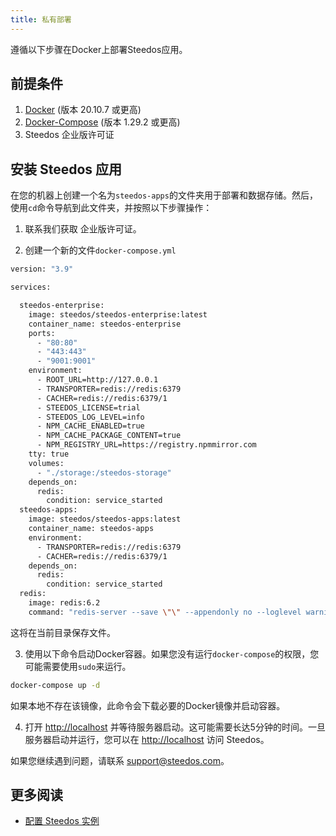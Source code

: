 ```yaml
---
title: 私有部署
---
```


遵循以下步骤在Docker上部署Steedos应用。

## 前提条件

1. [Docker](https://docs.docker.com/get-docker/) (版本 20.10.7 或更高)
2. [Docker-Compose](https://docs.docker.com/compose/install/) (版本 1.29.2 或更高)
3. Steedos 企业版许可证

## 安装 Steedos 应用

在您的机器上创建一个名为`steedos-apps`的文件夹用于部署和数据存储。然后，使用`cd`命令导航到此文件夹，并按照以下步骤操作：

1. 联系我们获取 企业版许可证。

2. 创建一个新的文件`docker-compose.yml`

```bash
version: "3.9"

services:

  steedos-enterprise:
    image: steedos/steedos-enterprise:latest
    container_name: steedos-enterprise
    ports:
      - "80:80"    
      - "443:443" 
      - "9001:9001"
    environment:
      - ROOT_URL=http://127.0.0.1
      - TRANSPORTER=redis://redis:6379
      - CACHER=redis://redis:6379/1
      - STEEDOS_LICENSE=trial
      - STEEDOS_LOG_LEVEL=info
      - NPM_CACHE_ENABLED=true
      - NPM_CACHE_PACKAGE_CONTENT=true
      - NPM_REGISTRY_URL=https://registry.npmmirror.com
    tty: true
    volumes:
      - "./storage:/steedos-storage"
    depends_on:
      redis:
        condition: service_started
  steedos-apps:
    image: steedos/steedos-apps:latest
    container_name: steedos-apps
    environment:
      - TRANSPORTER=redis://redis:6379
      - CACHER=redis://redis:6379/1
    depends_on:
      redis:
        condition: service_started
  redis:
    image: redis:6.2
    command: "redis-server --save \"\" --appendonly no --loglevel warning"
```

这将在当前目录保存文件。

3. 使用以下命令启动Docker容器。如果您没有运行`docker-compose`的权限，您可能需要使用`sudo`来运行。

```bash
docker-compose up -d
```

如果本地不存在该镜像，此命令会下载必要的Docker镜像并启动容器。

4. 打开 [http://localhost](http://localhost) 并等待服务器启动。这可能需要长达5分钟的时间。一旦服务器启动并运行，您可以在 [http://localhost](http://localhost) 访问 Steedos。

如果您继续遇到问题，请联系 [support@steedos.com](mailto:support@steedos.com)。

## 更多阅读

* [配置 Steedos 实例](/deploy/steedos-config)
